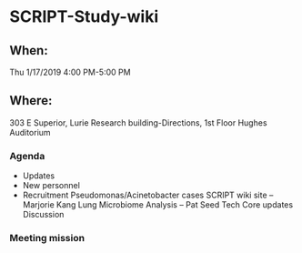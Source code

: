 # SCRIPT-Study-wiki


## When:
Thu 1/17/2019 4:00 PM-5:00 PM

## Where:
303 E Superior, Lurie Research building-Directions, 1st Floor Hughes Auditorium

### Agenda
* Updates
* New personnel
* Recruitment
Pseudomonas/Acinetobacter cases
SCRIPT wiki site – Marjorie Kang
Lung Microbiome Analysis – Pat Seed
Tech Core updates
Discussion
### Meeting mission
